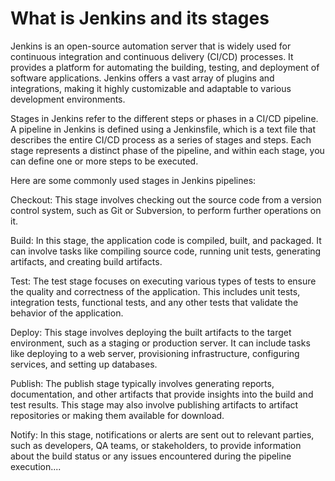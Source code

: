 # What is Jenkins and its stages

Jenkins is an open-source automation server that is widely used for continuous integration and continuous delivery (CI/CD) processes. It provides a platform for automating the building, testing, and deployment of software applications. Jenkins offers a vast array of plugins and integrations, making it highly customizable and adaptable to various development environments.

Stages in Jenkins refer to the different steps or phases in a CI/CD pipeline. A pipeline in Jenkins is defined using a Jenkinsfile, which is a text file that describes the entire CI/CD process as a series of stages and steps. Each stage represents a distinct phase of the pipeline, and within each stage, you can define one or more steps to be executed.

Here are some commonly used stages in Jenkins pipelines:

Checkout: This stage involves checking out the source code from a version control system, such as Git or Subversion, to perform further operations on it.

Build: In this stage, the application code is compiled, built, and packaged. It can involve tasks like compiling source code, running unit tests, generating artifacts, and creating build artifacts.

Test: The test stage focuses on executing various types of tests to ensure the quality and correctness of the application. This includes unit tests, integration tests, functional tests, and any other tests that validate the behavior of the application.

Deploy: This stage involves deploying the built artifacts to the target environment, such as a staging or production server. It can include tasks like deploying to a web server, provisioning infrastructure, configuring services, and setting up databases.

Publish: The publish stage typically involves generating reports, documentation, and other artifacts that provide insights into the build and test results. This stage may also involve publishing artifacts to artifact repositories or making them available for download.

Notify: In this stage, notifications or alerts are sent out to relevant parties, such as developers, QA teams, or stakeholders, to provide information about the build status or any issues encountered during the pipeline execution....
